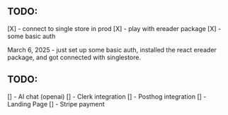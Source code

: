 ## TODO:

[X] - connect to single store in prod
[X] - play with ereader package
[X] - some basic auth

March 6, 2025 - just set up some basic auth, installed the react ereader package,
and got connected with singlestore.

## TODO:

[] - AI chat (openai)
[] - Clerk integration
[] - Posthog integration
[] - Landing Page
[] - Stripe payment

